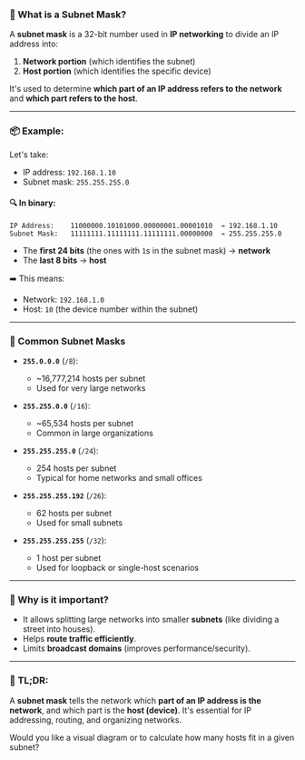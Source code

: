 ### 🧠 What is a **Subnet Mask**?

A **subnet mask** is a 32-bit number used in **IP networking** to divide an IP address into:

1. **Network portion** (which identifies the subnet)
2. **Host portion** (which identifies the specific device)

It's used to determine **which part of an IP address refers to the network** and **which part refers to the host**.

---

### 📦 Example:

Let's take:

- IP address: `192.168.1.10`
- Subnet mask: `255.255.255.0`

#### 🔍 In binary:

```
IP Address:    11000000.10101000.00000001.00001010  → 192.168.1.10
Subnet Mask:   11111111.11111111.11111111.00000000  → 255.255.255.0
```

- The **first 24 bits** (the ones with `1`s in the subnet mask) → **network**
- The **last 8 bits** → **host**

➡️ This means:

- Network: `192.168.1.0`
- Host: `10` (the device number within the subnet)

---

### 📘 Common Subnet Masks

- **`255.0.0.0`** (`/8`):

  - ~16,777,214 hosts per subnet
  - Used for very large networks

- **`255.255.0.0`** (`/16`):

  - ~65,534 hosts per subnet
  - Common in large organizations

- **`255.255.255.0`** (`/24`):

  - 254 hosts per subnet
  - Typical for home networks and small offices

- **`255.255.255.192`** (`/26`):

  - 62 hosts per subnet
  - Used for small subnets

- **`255.255.255.255`** (`/32`):
  - 1 host per subnet
  - Used for loopback or single-host scenarios

---

### 🔐 Why is it important?

- It allows splitting large networks into smaller **subnets** (like dividing a street into houses).
- Helps **route traffic efficiently**.
- Limits **broadcast domains** (improves performance/security).

---

### 🧩 TL;DR:

A **subnet mask** tells the network which **part of an IP address is the network**, and which part is the **host (device)**. It's essential for IP addressing, routing, and organizing networks.

Would you like a visual diagram or to calculate how many hosts fit in a given subnet?
